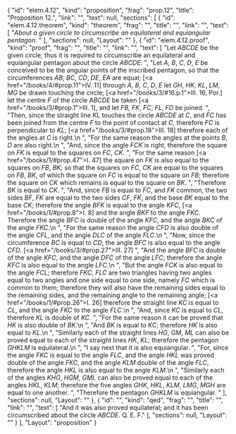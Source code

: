 {
  "id": "elem.4.12",
  "kind": "proposition",
  "frag": "prop.12",
  "title": "Proposition 12.",
  "link": "",
  "text": null,
  "sections": [
    {
      "id": "elem.4.12.theorem",
      "kind": "theorem",
      "frag": "",
      "title": "",
      "link": "",
      "text": [
        "<var>About a given circle to circumscribe an equilateral and equiangular pentagon</var>. "
      ],
      "sections": null,
      "Layout": ""
    },
    {
      "id": "elem.4.12.proof",
      "kind": "proof",
      "frag": "",
      "title": "",
      "link": "",
      "text": [
        "Let <var>ABCDE</var> be the given circle; thus it is required to circumscribe an equilateral and equiangular pentagon about the circle <var>ABCDE</var>. ",
        "Let <var>A</var>, <var>B</var>, <var>C</var>, <var>D</var>, <var>E</var> be conceived to be the angular points of the inscribed pentagon, so that the circumferences <var>AB</var>, <var>BC</var>, <var>CD</var>, <var>DE</var>, <var>EA</var> are equal; [<a href=\"/books/4/#prop.11\">IV. 11</a>]  through <var>A</var>, <var>B</var>, <var>C</var>, <var>D</var>, <var>E</var> let <var>GH</var>, <var>HK</var>, <var>KL</var>, <var>LM</var>, <var>MG</var> be drawn touching the circle; [<a href=\"/books/3/#16.p.1\">III. 16, Por.</a>] let the centre <var>F</var> of the circle <var>ABCDE</var> be taken [<a href=\"/books/3/#prop.1\">III. 1</a>], and let <var>FB</var>, <var>FK</var>, <var>FC</var>, <var>FL</var>, <var>FD</var> be joined. ",
        "Then, since the straight line <var>KL</var> touches the circle <var>ABCDE</var> at <var>C</var>, and <var>FC</var> has been joined from the centre <var>F</var> to the point of contact at <var>C</var>, therefore <var>FC</var> is perpendicular to <var>KL</var>; [<a href=\"/books/3/#prop.18\">III. 18</a>] therefore each of the angles at <var>C</var> is right.\n      ",
        "For the same reason the angles at the points <var>B</var>, <var>D</var> are also right.\n       ",
        "And, since the angle <var>FCK</var> is right, therefore the square on <var>FK</var> is equal to the squares on <var>FC</var>, <var>CK</var>. ",
        "For the same reason [<a href=\"/books/1/#prop.47\">I. 47</a>] the square on <var>FK</var> is also equal to the squares on <var>FB</var>, <var>BK</var>; so that the squares on <var>FC</var>, <var>CK</var> are equal to the squares on <var>FB</var>, <var>BK</var>, of which the square on <var>FC</var> is equal to the square on <var>FB</var>; therefore the square on <var>CK</var> which remains is equal to the square on <var>BK</var>. ",
        "Therefore <var>BK</var> is equal to <var>CK</var>. ",
        "And, since <var>FB</var> is equal to <var>FC</var>, and <var>FK</var> common, the two sides <var>BF</var>, <var>FK</var> are equal to the two sides <var>CF</var>, <var>FK</var>; and the base <var>BK</var> equal to the base <var>CK</var>; therefore the angle <var>BFK</var> is equal to the angle <var>KFC</var>, [<a href=\"/books/1/#prop.8\">I. 8</a>] and the angle <var>BKF</var> to the angle <var>FKC</var>. Therefore the angle <var>BFC</var> is double of the angle <var>KFC</var>, and the angle <var>BKC</var> of the angle <var>FKC</var>.\n      ",
        "For the same reason the angle <var>CFD</var> is also double of the angle <var>CFL</var>, and the angle <var>DLC</var> of the angle <var>FLC</var>.\n      ",
        "Now, since the circumference <var>BC</var> is equal to <var>CD</var>, the angle <var>BFC</var> is also equal to the angle <var>CFD</var>. [<a href=\"/books/3/#prop.27\">III. 27</a>] ",
        "And the angle <var>BFC</var> is double of the angle <var>KFC</var>, and the angle <var>DFC</var> of the angle <var>LFC</var>; therefore the angle <var>KFC</var> is also equal to the angle <var>LFC</var>.\n      ",
        "But the angle <var>FCK</var> is also equal to the angle <var>FCL</var>; therefore <var>FKC</var>, <var>FLC</var> are two triangles having two angles equal to two angles and one side equal to one side, namely <var>FC</var> which is common to them; therefore they will also have the remaining sides equal to the remaining sides, and the remaining angle to the remaining angle; [<a href=\"/books/1/#prop.26\">I. 26</a>] therefore the straight line <var>KC</var> is equal to <var>CL</var>, and the angle <var>FKC</var> to the angle <var>FLC</var>.\n      ",
        "And, since <var>KC</var> is equal to <var>CL</var>, therefore <var>KL</var> is double of <var>KC</var>. ",
        "For the same reason it can be proved that <var>HK</var> is also double of <var>BK</var>.\n      ",
        "And <var>BK</var> is equal to <var>KC</var>; therefore <var>HK</var> is also equal to <var>KL</var>.\n      ",
        "Similarly each of the straight lines <var>HG</var>, <var>GM</var>, <var>ML</var> can also be proved equal to each of the straight lines <var>HK</var>, <var>KL</var>; therefore the pentagon <var>GHKLM</var> is equilateral.\n      ",
        "I say next that it is also equiangular. ",
        "For, since the angle <var>FKC</var> is equal to the angle <var>FLC</var>, and the angle <var>HKL</var> was proved double of the angle <var>FKC</var>, and the angle <var>KLM</var> double of the angle <var>FLC</var>, therefore the angle <var>HKL</var> is also equal to the angle <var>KLM</var>.\n      ",
        "Similarly each of the angles <var>KHG</var>, <var>HGM</var>, <var>GML</var> can also be proved equal to each of the angles <var>HKL</var>, <var>KLM</var>; therefore the five angles <var>GHK</var>, <var>HKL</var>, <var>KLM</var>, <var>LMG</var>, <var>MGH</var> are equal to one another. ",
        "Therefore the pentagon <var>GHKLM</var> is equiangular. "
      ],
      "sections": null,
      "Layout": ""
    },
    {
      "id": "",
      "kind": "qed",
      "frag": "",
      "title": "",
      "link": "",
      "text": [
        "And it was also proved equilateral; and it has been circumscribed about the circle <var>ABCDE</var>. Q. E. F."
      ],
      "sections": null,
      "Layout": ""
    }
  ],
  "Layout": "proposition"
}
